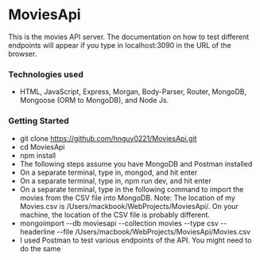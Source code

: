 # MoviesApi
This is the movies API server. The documentation on how to test different endpoints will appear if you type in localhost:3090 in the URL of the browser.

### Technologies used
* HTML, JavaScript, Express, Morgan, Body-Parser, Router, MongoDB, Mongoose (ORM to MongoDB), and Node Js.

### Getting Started
* git clone https://github.com/hnguy0221/MoviesApi.git
* cd MoviesApi
* npm install
* The following steps assume you have MongoDB and Postman installed
* On a separate terminal, type in, mongod, and hit enter
* On a separate terminal, type in, npm run dev, and hit enter
* On a separate terminal, type in the following command to import the movies from the CSV file into MongoDB. Note: The location of my Movies.csv is /Users/mackbook/WebProjects/MoviesApi/. On your machine, the location of the CSV file is probably different.
* mongoimport --db moviesapi --collection movies --type csv --headerline --file /Users/macbook/WebProjects/MoviesApi/Movies.csv
* I used Postman to test various endpoints of the API. You might need to do the same
